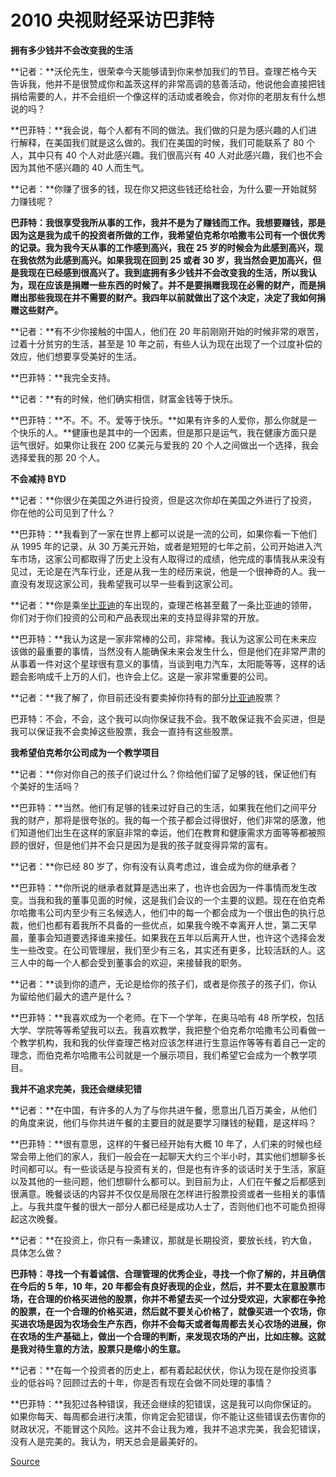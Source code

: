 # 2010 央视财经采访巴菲特

**拥有多少钱并不会改变我的生活**

**记者：**沃伦先生，很荣幸今天能够请到你来参加我们的节目。查理芒格今天告诉我，他并不是很赞成你和盖茨这样的非常高调的慈善活动，他说他会直接把钱捐给需要的人，并不会组织一个像这样的活动或者晚会，你对你的老朋友有什么想说的吗？

**巴菲特：**我会说，每个人都有不同的做法。我们做的只是为感兴趣的人们进行解释，在美国我们就是这么做的。我们在美国的时候，我们可能联系了 80 个人，其中只有 40 个人对此感兴趣。我们很高兴有 40 人对此感兴趣，我们也不会因为其他不感兴趣的 40 人而生气。

**记者：**你赚了很多的钱，现在你又把这些钱还给社会，为什么要一开始就努力赚钱呢？

**巴菲特：我很享受我所从事的工作，我并不是为了赚钱而工作。我想要赚钱，那是因为这是我为成千的投资者所做的工作，我希望伯克希尔哈撒韦公司有一个很优秀的记录。我为我今天从事的工作感到高兴，我在 25 岁的时候会为此感到高兴，现在我依然为此感到高兴。如果我现在回到 25 或者 30 岁，我当然会更加高兴，但是我现在已经感到很高兴了。我到底拥有多少钱并不会改变我的生活，所以我认为，现在应该是捐赠一些东西的时候了。并不是要捐赠我现在必需的财产，而是捐赠出那些我现在并不需要的财产。我四年以前就做出了这个决定，决定了我如何捐赠这些财产。**

**记者：**有不少你接触的中国人，他们在 20 年前刚刚开始的时候非常的艰苦，过着十分贫穷的生活，甚至是 10 年之前，有些人认为现在出现了一个过度补偿的效应，他们想要享受美好的生活。

**巴菲特：**我完全支持。

**记者：**有的时候，他们确实相信，财富金钱等于快乐。

**巴菲特：**不。不。不。爱等于快乐。**如果有许多的人爱你，那么你就是一个快乐的人。**健康也是其中的一个因素，但是那只是运气，我在健康方面只是运气很好。如果你让我在 200 亿美元与爱我的 20 个人之间做出一个选择，我会选择爱我的那 20 个人。

**不会减持 BYD**

**记者：**你很少在美国之外进行投资，但是这次你却在美国之外进行了投资，你在他的公司见到了什么？

**巴菲特：**我看到了一家在世界上都可以说是一流的公司，如果你看一下他们从 1995 年的记录，从 30 万美元开始，或者是短短的七年之前，公司开始进入汽车市场，这家公司都取得了历史上没有人取得过的成绩，他完成的事情我从来没有见过，无论是在汽车行业，还是从我一生的经历来说，他是一个很神奇的人。我一直没有发现这家公司，我希望我可以早一些看到这家公司。

**记者：**你是乘坐[比亚迪](https://xueqiu.com/S/SZ002594?from=status_stock_match)的车出现的，查理芒格甚至戴了一条比亚迪的领带，你们对于你们投资的公司和产品表现出来的支持显得非常的开放。

**巴菲特：**我认为这是一家非常棒的公司，非常棒。我认为这家公司在未来应该做的最重要的事情，当然没有人能确保未来会发生什么，但是他们在非常严肃的从事着一件对这个星球很有意义的事情，当谈到电力汽车，太阳能等等，这样的话题会影响成千上万的人们，也许会上亿。这是一家非常重要的公司。

**记者：**我了解了，你目前还没有要卖掉你持有的部分[比亚迪](https://xueqiu.com/S/SZ002594?from=status_stock_match)股票？

巴菲特：不会，不会，这个我可以向你保证我不会。我不敢保证我不会买进，但是我可以保证我不会卖掉这些股票，我会一直持有这些股票。

**我希望伯克希尔公司成为一个教学项目**

**记者：**你对你自己的孩子们说过什么？你给他们留了足够的钱，保证他们有个美好的生活吗？

**巴菲特：**当然。他们有足够的钱来过好自己的生活，如果我在他们之间平分我的财产，那将是很夸张的。我的每一个孩子都会过得很好，他们非常的感激，他们知道他们出生在这样的家庭非常的幸运，他们在教育和健康需求方面等等都被照顾的很好，但是他们并不会只是因为是我的孩子就变得异常的富有。

**记者：**你已经 80 岁了，你有没有认真考虑过，谁会成为你的继承者？

**巴菲特：**你所说的继承者就算是选出来了，也许也会因为一件事情而发生改变。当我和我的董事见面的时候，这是我们会议的一个主要的议题。现在在伯克希尔哈撒韦公司内至少有三名候选人，他们中的每一个都会成为一个很出色的执行总裁，他们也都有着我所不具备的一些优点，如果我今晚不幸离开人世，第二天早晨，董事会知道要选择谁来接任。如果我在五年以后离开人世，也许这个选择会发生一些改变。在公司管理层，我们至少有三名，其实还有更多，比较活跃的人。这三人中的每一个人都会受到董事会的欢迎，来接替我的职务。

**记者：**谈到你的遗产，无论是给你的孩子们，或者是你孩子的孩子们，你认为留给他们最大的遗产是什么？

**巴菲特：**我喜欢成为一个老师。在下一个学年，在奥马哈有 48 所学校，包括大学、学院等等希望我可以去。我喜欢教学，我把整个伯克希尔哈撒韦公司看做一个教学机构，我和我的伙伴查理芒格对应该怎样进行生意运作等等有着自己一定的理念，而伯克希尔哈撒韦公司就是一个展示项目，我们希望它会成为一个教学项目。

**我并不追求完美，我还会继续犯错**

**记者：**在中国，有许多的人为了与你共进午餐，愿意出几百万美金，从他们的角度来说，他们与你共进午餐的主要目的就是要学习赚钱的秘籍，是这样吗？

**巴菲特：**很有意思，这样的午餐已经开始有大概 10 年了，人们来的时候也经常会带上他们的家人，我们一般会在一起聊天大约三个半小时，其实他们想聊多长时间都可以。有一些谈话是与投资有关的，但是也有许多的谈话时关于生活，家庭以及其他的一些问题，他们想聊什么都可以。到目前为止，人们在午餐之后都感到很满意。晚餐谈话的内容并不仅仅是局限在怎样进行股票投资或者一些相关的事情上。与我共度午餐的很大一部分人都已经是成功人士了，否则他们也不可能负担得起这次晚餐。

**记者：**在投资上，你只有一条建议，那就是长期投资，要放长线，钓大鱼，具体怎么做？

**巴菲特：寻找一个有着诚信、合理管理的优秀企业，寻找一个你了解的，并且确信在今后的 5 年，10 年，20 年都会有良好表现的企业，然后，并不要太在意股票市场，在合理的价格买进他的股票，你并不希望去买一个过分受欢迎，大家都在争抢的股票，在一个合理的价格买进，然后就不要关心价格了，就像买进一个农场，你买进农场是因为农场会生产东西，你并不会每天或者每周都去关心农场的进展，你在农场的生产基础上，做出一个合理的判断，来发现农场的产出，比如庄稼。这就是我对待生意的方法，股票只是缩小的生意。**

**记者：**在每一个投资者的历史上，都有着起起伏伏，你认为现在是你投资事业的低谷吗？回顾过去的十年，你是否有现在会做不同处理的事情？

**巴菲特：**我犯过各种错误，我还会继续的犯错误，这是我可以向你保证的。如果你每天、每周都会进行决策，你肯定会犯错误，你不能让这些错误去伤害你的财政状况，不能冒这个风险。这并不会让我为难，我并不追求完美，我会犯错误，没有人是完美的。我认为，明天总会是最美好的。

[Source](https://xueqiu.com/2740739644/172199380)
